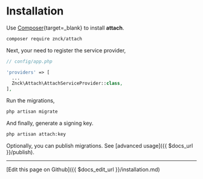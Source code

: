 # Installation

Use [Composer](https://getcomposer.com){target=_blank} to install **attach**.

``` bash
composer require znck/attach
```

Next, your need to register the service provider,

``` php
// config/app.php

'providers' => [
  ...
  Znck\Attach\AttachServiceProvider::class,
],
```

Run the migrations,

``` bash
php artisan migrate
```

And finally, generate a signing key.

``` bash
php artisan attach:key
```

Optionally, you can publish migrations. See [advanced usage]({{ $docs_url }}/publish).


-------------------------------
[Edit this page on Github]({{ $docs_edit_url }}/installation.md)
